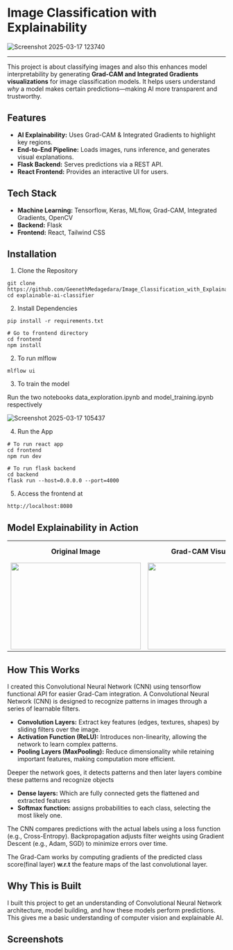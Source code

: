 # Image Classification with Explainability

![Screenshot 2025-03-17 123740](https://github.com/user-attachments/assets/f09607dc-6d4e-4963-95bb-223d87942820)

---

This project is about classifying images and also this enhances model interpretability by generating **Grad-CAM and Integrated Gradients visualizations** for image classification models. It helps users understand *why* a model makes certain predictions—making AI more transparent and trustworthy.

## Features

- **AI Explainability:** Uses Grad-CAM & Integrated Gradients to highlight key regions.
- **End-to-End Pipeline:** Loads images, runs inference, and generates visual explanations. 
- **Flask Backend:** Serves predictions via a REST API.
- **React Frontend:** Provides an interactive UI for users.

## Tech Stack

- **Machine Learning:** Tensorflow, Keras, MLflow, Grad-CAM, Integrated Gradients, OpenCV
- **Backend:** Flask
- **Frontend:** React, Tailwind CSS  
  

## Installation

1. Clone the Repository
```
git clone https://github.com/GeenethMedagedara/Image_Classification_with_Explainability.git
cd explainable-ai-classifier
```

2. Install Dependencies
```
pip install -r requirements.txt

# Go to frontend directory
cd frontend
npm install
```

2. To run mlflow
```
mlflow ui
```

3. To train the model

Run the two notebooks data_exploration.ipynb and model_training.ipynb respectively 

![Screenshot 2025-03-17 105437](https://github.com/user-attachments/assets/d2fc06eb-6a32-4e96-92b1-05f34004b011)

4. Run the App
```
# To run react app
cd frontend 
npm run dev

# To run flask backend
cd backend
flask run --host=0.0.0.0 --port=4000
```

5. Access the frontend at
```
http://localhost:8080
```

## Model Explainability in Action

<table>
  <tr>
    <th>Original Image</th>
    <th>Grad-CAM Visualization</th>
    <th>Original Superimposed image with Grad-CAM</th>
    <th>Integrated Gradients</th>
    <th>Saliency Map</th>
  </tr>
  <tr>
    <td><img src="https://github.com/user-attachments/assets/7ff969df-baea-4a95-8f8b-f0c9cf5fb9f5" width="300" height="200"></td>
    <td><img src="https://github.com/user-attachments/assets/6c5b268e-77b4-4cee-a9f8-e2384e2126e8" width="300" height="200"></td>
    <td><img src="https://github.com/user-attachments/assets/18c6de0d-c842-4d9c-ba11-f100d4bff5d9" width="300" height="200"></td>
    <td><img src="https://github.com/user-attachments/assets/d63236e7-e08d-4766-a259-bb96142f67b7" width="300" height="200"></td>
    <td><img src="https://github.com/user-attachments/assets/69da90a5-ba55-4c8c-9729-f38f1066f2a0" width="300" height="200"></td>
  </tr>
</table>

## How This Works
I created this Convolutional Neural Network (CNN) using tensorflow functional API for easier Grad-Cam integration.
A Convolutional Neural Network (CNN) is designed to recognize patterns in images through a series of learnable filters.
- **Convolution Layers:** Extract key features (edges, textures, shapes) by sliding filters over the image.
- **Activation Function (ReLU):** Introduces non-linearity, allowing the network to learn complex patterns.
- **Pooling Layers (MaxPooling):** Reduce dimensionality while retaining important features, making computation more efficient.

Deeper the network goes, it detects patterns and then later layers combine these patterns and recognize objects

- **Dense layers:** Which are fully connected gets the flattened and extracted features
- **Softmax function:** assigns probabilities to each class, selecting the most likely one.

The CNN compares predictions with the actual labels using a loss function (e.g., Cross-Entropy).
Backpropagation adjusts filter weights using Gradient Descent (e.g., Adam, SGD) to minimize errors over time.

The Grad-Cam works by computing gradients of the predicted class score(final layer) **w.r.t** the feature maps of the last convolutional layer.
## Why This is Built

I built this project to get an understanding of Convolutional Neural Network architecture, model building, and how these models perform predictions. This gives me a basic understanding of computer vision and explainable AI.

## Screenshots


